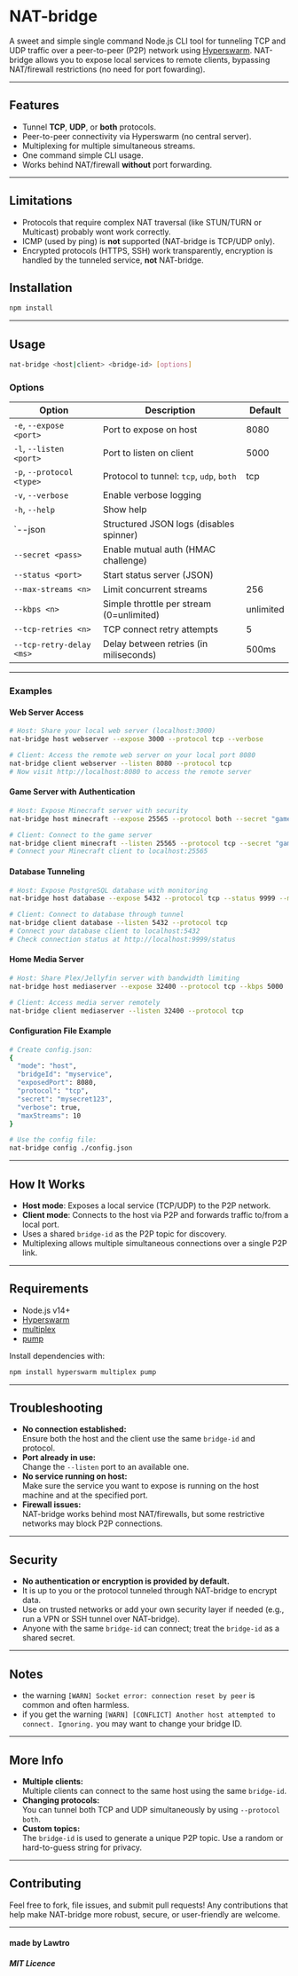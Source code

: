 # NAT-bridge

A sweet and simple single command Node.js CLI tool for tunneling TCP and UDP traffic over a peer-to-peer (P2P) network using [Hyperswarm](https://github.com/hyperswarm/hyperswarm). NAT-bridge allows you to expose local services to remote clients, bypassing NAT/firewall restrictions (no need for port fowarding).

---

## Features

- Tunnel **TCP**, **UDP**, or **both** protocols.
- Peer-to-peer connectivity via Hyperswarm (no central server).
- Multiplexing for multiple simultaneous streams.
- One command simple CLI usage.
- Works behind NAT/firewall **without** port forwarding.

---

## Limitations
- Protocols that require complex NAT traversal (like STUN/TURN or Multicast) probably wont work correctly.
- ICMP (used by ping) is **not** supported (NAT-bridge is TCP/UDP only).
- Encrypted protocols (HTTPS, SSH) work transparently, encryption is handled by the tunneled service, **not** NAT-bridge.

## Installation

```bash
npm install
```

---

## Usage

```bash
nat-bridge <host|client> <bridge-id> [options]
```

### Options

| Option                        | Description                                 | Default   |
|-------------------------------|---------------------------------------------|-----------|
| `-e`, `--expose <port>`       | Port to expose on host                      | 8080      |
| `-l`, `--listen <port>`       | Port to listen on client                    | 5000      |
| `-p`, `--protocol <type>`     | Protocol to tunnel: `tcp`, `udp`, `both`    | tcp       |
| `-v`, `--verbose`             | Enable verbose logging                      |           |
| `-h`, `--help`                | Show help                                   |           |
|       `--json                 | Structured JSON logs (disables spinner)     |           |
|       `--secret <pass>`       | Enable mutual auth (HMAC challenge)         |           |
|       `--status <port>`       | Start status server (JSON)                  |           |
|       `--max-streams <n>`     | Limit concurrent streams                    | 256       |
|       `--kbps <n>`            | Simple throttle per stream (0=unlimited)    | unlimited |
|       `--tcp-retries <n>`     | TCP connect retry attempts                  | 5         |
|       `--tcp-retry-delay <ms>`| Delay between retries (in miliseconds)      | 500ms     |

---

### Examples

#### Web Server Access
```bash
# Host: Share your local web server (localhost:3000) 
nat-bridge host webserver --expose 3000 --protocol tcp --verbose

# Client: Access the remote web server on your local port 8080
nat-bridge client webserver --listen 8080 --protocol tcp
# Now visit http://localhost:8080 to access the remote server
```

#### Game Server with Authentication
```bash
# Host: Expose Minecraft server with security
nat-bridge host minecraft --expose 25565 --protocol both --secret "gamenight2024"

# Client: Connect to the game server
nat-bridge client minecraft --listen 25565 --protocol tcp --secret "gamenight2024"
# Connect your Minecraft client to localhost:25565
```

#### Database Tunneling
```bash
# Host: Expose PostgreSQL database with monitoring
nat-bridge host database --expose 5432 --protocol tcp --status 9999 --max-streams 5

# Client: Connect to database through tunnel
nat-bridge client database --listen 5432 --protocol tcp
# Connect your database client to localhost:5432
# Check connection status at http://localhost:9999/status
```

#### Home Media Server
```bash
# Host: Share Plex/Jellyfin server with bandwidth limiting
nat-bridge host mediaserver --expose 32400 --protocol tcp --kbps 5000

# Client: Access media server remotely
nat-bridge client mediaserver --listen 32400 --protocol tcp
```

#### Configuration File Example
```bash
# Create config.json:
{
  "mode": "host",
  "bridgeId": "myservice",
  "exposedPort": 8080,
  "protocol": "tcp",
  "secret": "mysecret123",
  "verbose": true,
  "maxStreams": 10
}

# Use the config file:
nat-bridge config ./config.json
```

---

## How It Works

- **Host mode**: Exposes a local service (TCP/UDP) to the P2P network.
- **Client mode**: Connects to the host via P2P and forwards traffic to/from a local port.
- Uses a shared `bridge-id` as the P2P topic for discovery.
- Multiplexing allows multiple simultaneous connections over a single P2P link.

---

## Requirements

- Node.js v14+
- [Hyperswarm](https://github.com/hyperswarm/hyperswarm)
- [multiplex](https://github.com/maxogden/multiplex) 
- [pump](https://github.com/mafintosh/pump)

Install dependencies with:

```bash
npm install hyperswarm multiplex pump
```

---

## Troubleshooting

- **No connection established:**  
  Ensure both the host and the client use the same `bridge-id` and protocol.
- **Port already in use:**  
  Change the `--listen` port to an available one.
- **No service running on host:**  
  Make sure the service you want to expose is running on the host machine and at the specified port.
- **Firewall issues:**  
  NAT-bridge works behind most NAT/firewalls, but some restrictive networks may block P2P connections.

---

## Security

- **No authentication or encryption is provided by default.**
- It is up to you or the protocol tunneled through NAT-bridge to encrypt data.
- Use on trusted networks or add your own security layer if needed (e.g., run a VPN or SSH tunnel over NAT-bridge).
- Anyone with the same `bridge-id` can connect; treat the `bridge-id` as a shared secret.

---

## Notes
- the warning `[WARN] Socket error: connection reset by peer` is common and often harmless.
- if you get the warning `[WARN] [CONFLICT] Another host attempted to connect. Ignoring.` you may want to change your bridge ID.

---

## More Info

- **Multiple clients:**  
  Multiple clients can connect to the same host using the same `bridge-id`.
- **Changing protocols:**  
  You can tunnel both TCP and UDP simultaneously by using `--protocol both`.
- **Custom topics:**  
  The `bridge-id` is used to generate a unique P2P topic. Use a random or hard-to-guess string for privacy.

---

## Contributing

Feel free to fork, file issues, and submit pull requests!
Any contributions that help make NAT-bridge more robust, secure, or user-friendly are welcome.

---

#### made by Lawtro

##### MIT Licence

##
